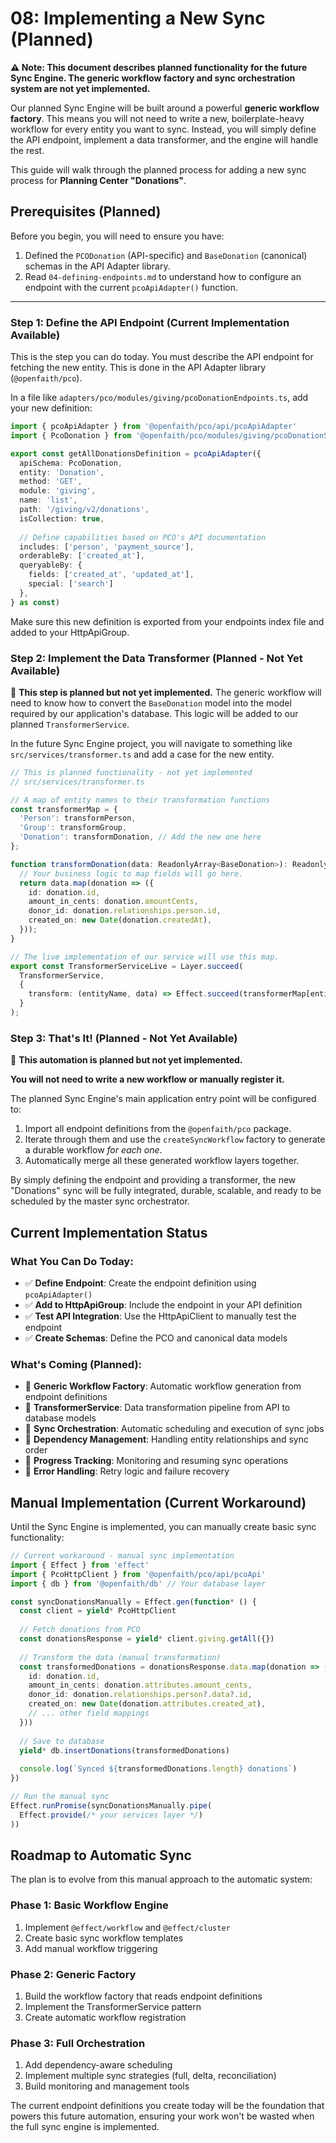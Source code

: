 # 08: Implementing a New Sync (Planned)

**⚠️ Note: This document describes planned functionality for the future Sync Engine. The generic workflow factory and sync orchestration system are not yet implemented.**

Our planned Sync Engine will be built around a powerful **generic workflow factory**. This means you will not need to write a new, boilerplate-heavy workflow for every entity you want to sync. Instead, you will simply define the API endpoint, implement a data transformer, and the engine will handle the rest.

This guide will walk through the planned process for adding a new sync process for **Planning Center "Donations"**.

## Prerequisites (Planned)

Before you begin, you will need to ensure you have:
1.  Defined the `PCODonation` (API-specific) and `BaseDonation` (canonical) schemas in the API Adapter library.
2.  Read `04-defining-endpoints.md` to understand how to configure an endpoint with the current `pcoApiAdapter()` function.

---

### Step 1: Define the API Endpoint (Current Implementation Available)

This is the step you can do today. You must describe the API endpoint for fetching the new entity. This is done in the API Adapter library (`@openfaith/pco`).

In a file like `adapters/pco/modules/giving/pcoDonationEndpoints.ts`, add your new definition:

```typescript
import { pcoApiAdapter } from '@openfaith/pco/api/pcoApiAdapter'
import { PcoDonation } from '@openfaith/pco/modules/giving/pcoDonationSchema' // You would create this

export const getAllDonationsDefinition = pcoApiAdapter({
  apiSchema: PcoDonation,
  entity: 'Donation',
  method: 'GET',
  module: 'giving',
  name: 'list',
  path: '/giving/v2/donations',
  isCollection: true,
  
  // Define capabilities based on PCO's API documentation
  includes: ['person', 'payment_source'],
  orderableBy: ['created_at'],
  queryableBy: {
    fields: ['created_at', 'updated_at'],
    special: ['search']
  },
} as const)
```

Make sure this new definition is exported from your endpoints index file and added to your HttpApiGroup.

### Step 2: Implement the Data Transformer (Planned - Not Yet Available)

🚧 **This step is planned but not yet implemented.** The generic workflow will need to know how to convert the `BaseDonation` model into the model required by our application's database. This logic will be added to our planned `TransformerService`.

In the future Sync Engine project, you will navigate to something like `src/services/transformer.ts` and add a case for the new entity.

```typescript
// This is planned functionality - not yet implemented
// src/services/transformer.ts

// A map of entity names to their transformation functions
const transformerMap = {
  'Person': transformPerson,
  'Group': transformGroup,
  'Donation': transformDonation, // Add the new one here
};

function transformDonation(data: ReadonlyArray<BaseDonation>): ReadonlyArray<DbDonation> {
  // Your business logic to map fields will go here.
  return data.map(donation => ({
    id: donation.id,
    amount_in_cents: donation.amountCents,
    donor_id: donation.relationships.person.id,
    created_on: new Date(donation.createdAt),
  }));
}

// The live implementation of our service will use this map.
export const TransformerServiceLive = Layer.succeed(
  TransformerService,
  {
    transform: (entityName, data) => Effect.succeed(transformerMap[entityName](data))
  }
);
```

### Step 3: That's It! (Planned - Not Yet Available)

🚧 **This automation is planned but not yet implemented.**

**You will not need to write a new workflow or manually register it.**

The planned Sync Engine's main application entry point will be configured to:
1.  Import all endpoint definitions from the `@openfaith/pco` package.
2.  Iterate through them and use the `createSyncWorkflow` factory to generate a durable workflow *for each one*.
3.  Automatically merge all these generated workflow layers together.

By simply defining the endpoint and providing a transformer, the new "Donations" sync will be fully integrated, durable, scalable, and ready to be scheduled by the master sync orchestrator.

## Current Implementation Status

### What You Can Do Today:
- ✅ **Define Endpoint**: Create the endpoint definition using `pcoApiAdapter()`
- ✅ **Add to HttpApiGroup**: Include the endpoint in your API definition
- ✅ **Test API Integration**: Use the HttpApiClient to manually test the endpoint
- ✅ **Create Schemas**: Define the PCO and canonical data models

### What's Coming (Planned):
- 🚧 **Generic Workflow Factory**: Automatic workflow generation from endpoint definitions
- 🚧 **TransformerService**: Data transformation pipeline from API to database models
- 🚧 **Sync Orchestration**: Automatic scheduling and execution of sync jobs
- 🚧 **Dependency Management**: Handling entity relationships and sync order
- 🚧 **Progress Tracking**: Monitoring and resuming sync operations
- 🚧 **Error Handling**: Retry logic and failure recovery

## Manual Implementation (Current Workaround)

Until the Sync Engine is implemented, you can manually create basic sync functionality:

```typescript
// Current workaround - manual sync implementation
import { Effect } from 'effect'
import { PcoHttpClient } from '@openfaith/pco/api/pcoApi'
import { db } from '@openfaith/db' // Your database layer

const syncDonationsManually = Effect.gen(function* () {
  const client = yield* PcoHttpClient
  
  // Fetch donations from PCO
  const donationsResponse = yield* client.giving.getAll({})
  
  // Transform the data (manual transformation)
  const transformedDonations = donationsResponse.data.map(donation => ({
    id: donation.id,
    amount_in_cents: donation.attributes.amount_cents,
    donor_id: donation.relationships.person?.data?.id,
    created_on: new Date(donation.attributes.created_at),
    // ... other field mappings
  }))
  
  // Save to database
  yield* db.insertDonations(transformedDonations)
  
  console.log(`Synced ${transformedDonations.length} donations`)
})

// Run the manual sync
Effect.runPromise(syncDonationsManually.pipe(
  Effect.provide(/* your services layer */)
))
```

## Roadmap to Automatic Sync

The plan is to evolve from this manual approach to the automatic system:

### Phase 1: Basic Workflow Engine
1. Implement `@effect/workflow` and `@effect/cluster`
2. Create basic sync workflow templates
3. Add manual workflow triggering

### Phase 2: Generic Factory
1. Build the workflow factory that reads endpoint definitions
2. Implement the TransformerService pattern
3. Create automatic workflow registration

### Phase 3: Full Orchestration
1. Add dependency-aware scheduling
2. Implement multiple sync strategies (full, delta, reconciliation)
3. Build monitoring and management tools

The current endpoint definitions you create today will be the foundation that powers this future automation, ensuring your work won't be wasted when the full sync engine is implemented.